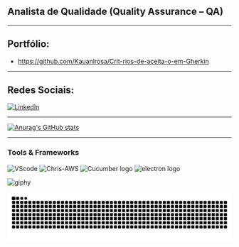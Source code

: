 ## Analista de Qualidade (Quality Assurance – QA) 
---
## Portfólio:
* https://github.com/Kauanlrosa/Crit-rios-de-aceita-o-em-Gherkin
---
## Redes Sociais:
[![LinkedIn](https://img.shields.io/badge/LinkedIn-0077B5?style=for-the-badge&logo=linkedin&logoColor=white)](https://www.linkedin.com/in/kauan-de-jesus-anjos-lima-da-rosa-bb0114343/)

---



[![Anurag's GitHub stats](https://github-readme-stats.vercel.app/api?username=Kauanlrosa)](https://github.com/Kauanlrosa/github-readme-stats)

---

<div style="flex-basis: 48%;">
    <h3>Tools & Frameworks</h3>
    <img align="center" alt="VScode" height="30" width="40" src="https://cdn.jsdelivr.net/gh/devicons/devicon/icons/vscode/vscode-original.svg">
    <img align="center" alt="Chris-AWS" height="30" width="40" src="https://cdn.jsdelivr.net/gh/devicons/devicon/icons/git/git-original.svg">
    <img align="center" alt ="Cucumber logo" height = "40" width="35" src="https://cdn.jsdelivr.net/gh/devicons/devicon/icons/cucumber/cucumber-plain.svg"> 
  <img align ="center" alt ="electron logo" height="30" width= "40" src="https://cdn.jsdelivr.net/gh/devicons/devicon/icons/electron/electron-original.svg"

  
  


---

![giphy](https://github.com/user-attachments/assets/37107b4a-aab0-45d6-9270-7b6c7dd37c67)


<img src="https://raw.githubusercontent.com/Kauanlrosa/Kauanlrosa/output/snake.svg" alt="Snake animation" />

